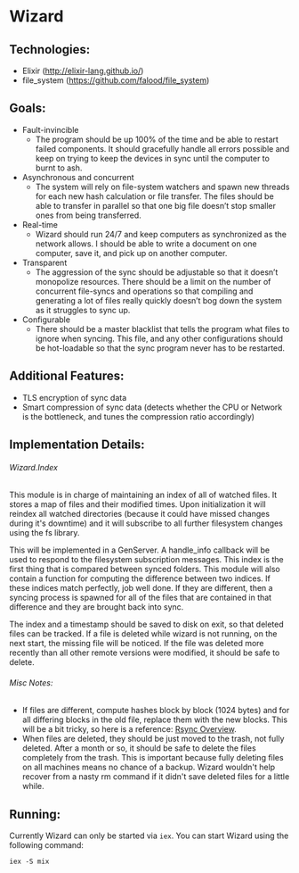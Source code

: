 # Wizard

## Technologies:
  * Elixir (http://elixir-lang.github.io/)
  * file_system (https://github.com/falood/file_system)

## Goals:
  * Fault-invincible
      * The program should be up 100% of the time and be able to restart failed components. It should gracefully handle all errors possible and keep on trying to keep the devices in sync until the computer to burnt to ash.
  * Asynchronous and concurrent
      * The system will rely on file-system watchers and spawn new threads for each new hash calculation or file transfer. The files should be able to transfer in parallel so that one big file doesn’t stop smaller ones from being transferred.
  * Real-time
      * Wizard should run 24/7 and keep computers as synchronized as the network allows. I should be able to write a document on one computer, save it, and pick up on another computer.
  * Transparent
      * The aggression of the sync should be adjustable so that it doesn’t monopolize resources. There should be a limit on the number of concurrent file-syncs and operations so that compiling and generating a lot of files really quickly doesn’t bog down the system as it struggles to sync up.
  * Configurable
      * There should be a master blacklist that tells the program what files to ignore when syncing. This file, and any other configurations should be hot-loadable so that the sync program never has to be restarted.

## Additional Features:
  * TLS encryption of sync data
  * Smart compression of sync data (detects whether the CPU or Network is the bottleneck, and tunes the compression ratio accordingly)

## Implementation Details:

###### Wizard.Index

This module is in charge of maintaining an index of all of watched files. It stores a map of files and their modified times. Upon initialization it will reindex all watched directories (because it could have missed changes during it's downtime) and it will subscribe to all further filesystem changes using the fs library.

This will be implemented in a GenServer. A handle_info callback will be used to respond to the filesystem subscription messages. This index is the first thing that is compared between synced folders. This module will also contain a function for computing the difference between two indices. If these indices match perfectly, job well done. If they are different, then a syncing process is spawned for all of the files that are contained in that difference and they are brought back into sync.

The index and a timestamp should be saved to disk on exit, so that deleted files can be tracked. If a file is deleted while wizard is not running, on the next start, the missing file will be noticed. If the file was deleted more recently than all other remote versions were modified, it should be safe to delete.

###### Misc Notes:
  * If files are different, compute hashes block by block (1024 bytes) and for all differing blocks in the old file, replace them with the new blocks. This will be a bit tricky, so here is a reference: [Rsync Overview](http://tutorials.jenkov.com/rsync/overview.html).
  * When files are deleted, they should be just moved to the trash, not fully deleted. After a month or so, it should be safe to delete the files completely from the trash. This is important because fully deleting files on all machines means no chance of a backup. Wizard wouldn't help recover from a nasty rm command if it didn't save deleted files for a little while.

## Running:

Currently Wizard can only be started via `iex`. You can start Wizard using the following command:
```
iex -S mix
```
